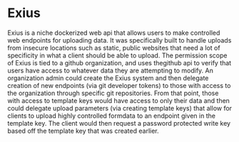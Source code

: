 # Exius
Exius is a niche dockerized web api that allows users to make controlled web endpoints for uploading data. It was specifically built to handle uploads from insecure locations such as static, public websites that need a lot of specificity in what a client should be able to upload. 
The permission scope of Exius is tied to a github organization, and uses thegithub api to verify that users have access to whatever data they are attempting to modify. An organization admin could create the Exius system and then delegate creation of new endpoints (via git developer tokens) to those with access to the organization through specific git repositories. From that point, those with access to template keys would have access to only their data and then could delegate upload parameters (via creating template keys) that allow for clients to upload highly controlled formdata to an endpoint given in the template key. The client would then request a password protected write key based off the template key that was created earlier.
